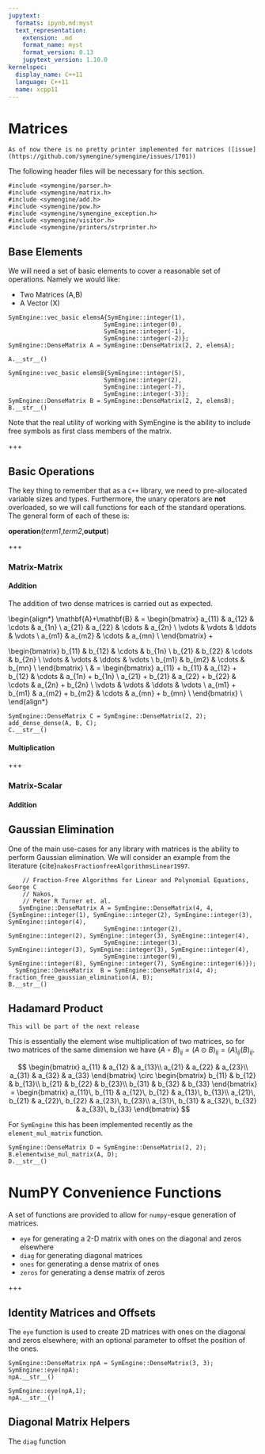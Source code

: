 ```yaml
---
jupytext:
  formats: ipynb,md:myst
  text_representation:
    extension: .md
    format_name: myst
    format_version: 0.13
    jupytext_version: 1.10.0
kernelspec:
  display_name: C++11
  language: C++11
  name: xcpp11
---
```


# Matrices

```{note}
As of now there is no pretty printer implemented for matrices ([issue](https://github.com/symengine/symengine/issues/1701))
```


The following header files will be necessary for this section.

```{code-cell}
#include <symengine/parser.h>
#include <symengine/matrix.h>
#include <symengine/add.h>
#include <symengine/pow.h>
#include <symengine/symengine_exception.h>
#include <symengine/visitor.h>
#include <symengine/printers/strprinter.h>
```

## Base Elements

We will need a set of basic elements to cover a reasonable set of operations. Namely we would like:

- Two Matrices (A,B)
- A Vector (X)

```{code-cell}
SymEngine::vec_basic elemsA{SymEngine::integer(1),
                           SymEngine::integer(0),
                           SymEngine::integer(-1),
                           SymEngine::integer(-2)};
SymEngine::DenseMatrix A = SymEngine::DenseMatrix(2, 2, elemsA);
```

```{code-cell}
A.__str__()
```

```{code-cell}
SymEngine::vec_basic elemsB{SymEngine::integer(5),
                           SymEngine::integer(2),
                           SymEngine::integer(-7),
                           SymEngine::integer(-3)};
SymEngine::DenseMatrix B = SymEngine::DenseMatrix(2, 2, elemsB);
B.__str__()
```

Note that the real utility of working with SymEngine is the ability to include free symbols as first class members of the matrix.

+++

## Basic Operations

The key thing to remember that as a `C++` library, we need to pre-allocated variable sizes and types. Furthermore, the unary operators are **not** overloaded, so we will call functions for each of the standard operations. The general form of each of these is:

**operation**(_term1_,_term2_,**output**)

+++

### Matrix-Matrix

#### Addition
The addition of two dense matrices is carried out as expected.

\begin{align*}
\mathbf{A}+\mathbf{B} & = \begin{bmatrix}
 a_{11} & a_{12} & \cdots & a_{1n} \\
 a_{21} & a_{22} & \cdots & a_{2n} \\
 \vdots & \vdots & \ddots & \vdots \\
 a_{m1} & a_{m2} & \cdots & a_{mn} \\
\end{bmatrix} +

\begin{bmatrix}
 b_{11} & b_{12} & \cdots & b_{1n} \\
 b_{21} & b_{22} & \cdots & b_{2n} \\
 \vdots & \vdots & \ddots & \vdots \\
 b_{m1} & b_{m2} & \cdots & b_{mn} \\
\end{bmatrix} \\
& = \begin{bmatrix}
 a_{11} + b_{11} & a_{12} + b_{12} & \cdots & a_{1n} + b_{1n} \\
 a_{21} + b_{21} & a_{22} + b_{22} & \cdots & a_{2n} + b_{2n} \\
 \vdots & \vdots & \ddots & \vdots \\
 a_{m1} + b_{m1} & a_{m2} + b_{m2} & \cdots & a_{mn} + b_{mn} \\
\end{bmatrix} \\
\end{align*}

```{code-cell}
SymEngine::DenseMatrix C = SymEngine::DenseMatrix(2, 2);
add_dense_dense(A, B, C);
C.__str__()
```

#### Multiplication

+++

### Matrix-Scalar
#### Addition

## Gaussian Elimination

One of the main use-cases for any library with matrices is the ability to perform Gaussian elimination. We will consider an example from the literature {cite}`nakosFractionfreeAlgorithmsLinear1997`.

```{code-cell}
    // Fraction-Free Algorithms for Linear and Polynomial Equations, George C
    // Nakos,
    // Peter R Turner et. al.
   SymEngine::DenseMatrix A = SymEngine::DenseMatrix(4, 4, {SymEngine::integer(1), SymEngine::integer(2), SymEngine::integer(3), SymEngine::integer(4),
                           SymEngine::integer(2), SymEngine::integer(2), SymEngine::integer(3), SymEngine::integer(4),
                           SymEngine::integer(3), SymEngine::integer(3), SymEngine::integer(3), SymEngine::integer(4),
                           SymEngine::integer(9), SymEngine::integer(8), SymEngine::integer(7), SymEngine::integer(6)});
  SymEngine::DenseMatrix  B = SymEngine::DenseMatrix(4, 4);
fraction_free_gaussian_elimination(A, B);
B.__str__()
```

## Hadamard Product

```{warning}
This will be part of the next release
```


This is essentially the element wise multiplication of two matrices, so for two matrices of the same dimension we have $(A \circ B)_{ij} = (A \odot B)_{ij} = (A)_{ij} (B)_{ij}$.

$$
\begin{bmatrix}
    a_{11} & a_{12} & a_{13}\\
    a_{21} & a_{22} & a_{23}\\
    a_{31} & a_{32} & a_{33}
  \end{bmatrix} \circ \begin{bmatrix}
    b_{11} & b_{12} & b_{13}\\
    b_{21} & b_{22} & b_{23}\\
    b_{31} & b_{32} & b_{33}
  \end{bmatrix} = \begin{bmatrix}
    a_{11}\, b_{11} & a_{12}\, b_{12} & a_{13}\, b_{13}\\
    a_{21}\, b_{21} & a_{22}\, b_{22} & a_{23}\, b_{23}\\
    a_{31}\, b_{31} & a_{32}\, b_{32} & a_{33}\, b_{33}
\end{bmatrix}
$$

For `SymEngine` this has been implemented recently as the `element_mul_matrix` function.

```{code-cell}
SymEngine::DenseMatrix D = SymEngine::DenseMatrix(2, 2);
B.elementwise_mul_matrix(A, D);
D.__str__()
```

# NumPY Convenience Functions
A set of functions are provided to allow for `numpy`-esque generation of matrices.
- `eye` for generating a 2-D matrix with ones on the diagonal and zeros elsewhere
- `diag` for generating diagonal matrices
- `ones` for generating a dense matrix of ones
- `zeros` for generating a dense matrix of zeros

+++

## Identity Matrices and Offsets
The `eye` function is used to create 2D matrices with ones on the diagonal and zeros elsewhere; with an optional parameter to offset the position of the ones.

```{code-cell}
SymEngine::DenseMatrix npA = SymEngine::DenseMatrix(3, 3);
SymEngine::eye(npA);
npA.__str__()
```

```{code-cell}
SymEngine::eye(npA,1);
npA.__str__()
```

## Diagonal Matrix Helpers
The `diag` function

```{bibliography} references.bib
```
